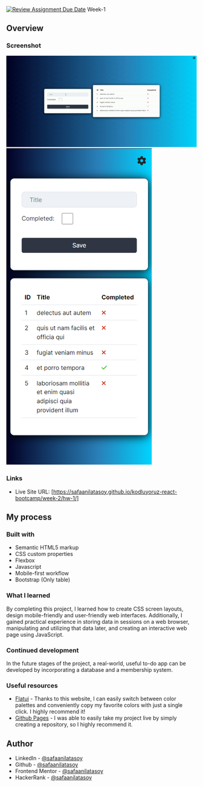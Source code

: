 [![Review Assignment Due Date](https://classroom.github.com/assets/deadline-readme-button-24ddc0f5d75046c5622901739e7c5dd533143b0c8e959d652212380cedb1ea36.svg)](https://classroom.github.com/a/VZiWc-ts)
Week-1


## Overview

### Screenshot

![](hw-1/img/desktop.gif)
![](hw-1/img/mobiless.png)

### Links

- Live Site URL: [https://safaanilatasoy.github.io/kodluyoruz-react-bootcamp/week-2/hw-1/]

## My process

### Built with

- Semantic HTML5 markup
- CSS custom properties
- Flexbox
- Javascript
- Mobile-first workflow
- Bootstrap (Only table)

### What I learned

By completing this project, I learned how to create CSS screen layouts, design mobile-friendly and user-friendly web interfaces. Additionally, I gained practical experience in storing data in sessions on a web browser, manipulating and utilizing that data later, and creating an interactive web page using JavaScript.

### Continued development

In the future stages of the project, a real-world, useful to-do app can be developed by incorporating a database and a membership system.

### Useful resources

- [Flatui](https://flatuicolors.com) - Thanks to this website, I can easily switch between color palettes and conveniently copy my favorite colors with just a single click. I highly recommend it!
- [Github Pages](https://pages.github.com/) - I was able to easily take my project live by simply creating a repository, so I highly recommend it.

## Author

- LinkedIn - [@safaanilatasoy](https://www.linkedin.com/in/safaanilatasoy/)
- Github - [@safaanilatasoy](https://github.com/safaanilatasoy)
- Frontend Mentor - [@safaanilatasoy](https://www.frontendmentor.io/profile/safaanilatasoy)
- HackerRank - [@safaanilatasoy](https://www.hackerrank.com/profile/safaanilatasoy)
